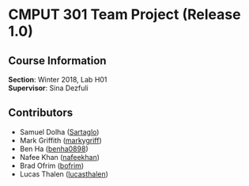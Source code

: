 # CMPUT 301 Team Project (Release 1.0)

## Course Information
**Section**: Winter 2018, Lab H01  
**Supervisor**: Sina Dezfuli  

## Contributors
* Samuel Dolha ([Sartaglo](https://github.com/Sartaglo))
* Mark Griffith ([markygriff](https://github.com/markygriff))
* Ben Ha ([benha0898](https://github.com/benha0898))
* Nafee Khan ([nafeekhan](https://github.com/nafeekhan))  
* Brad Ofrim ([bofrim](https://github.com/bofrim))
* Lucas Thalen ([lucasthalen](https://github.com/lucasthalen))
